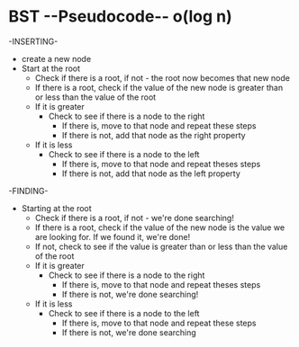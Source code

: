 # BST --Pseudocode-- o(log n)

-INSERTING-

-   create a new node
-   Start at the root
    -   Check if there is a root, if not - the root now becomes that new node
    -   If there is a root, check if the value of the new node is greater than or less than the value of the root
    -   If it is greater
        -   Check to see if there is a node to the right
            -   If there is, move to that node and repeat these steps
            -   If there is not, add that node as the right property
    -   If it is less
        -   Check to see if there is a node to the left
            -   If there is, move to that node and repeat theses steps
            -   If there is not, add that node as the left property

-FINDING-

-   Starting at the root
    -   Check if there is a root, if not - we're done searching!
    -   If there is a root, check if the value of the new node is the value we are looking for. If we found it, we're done!
    -   If not, check to see if the value is greater than or less than the value of the root
    -   If it is greater
        -   Check to see if there is a node to the right
            -   If there is, move to that node and repeat theses steps
            -   If there is not, we're done searching!
    -   If it is less
        -   Check to see if there is a node to the left
            -   If there is, move to that node and repeat these steps
            -   If there is not, we're done searching
